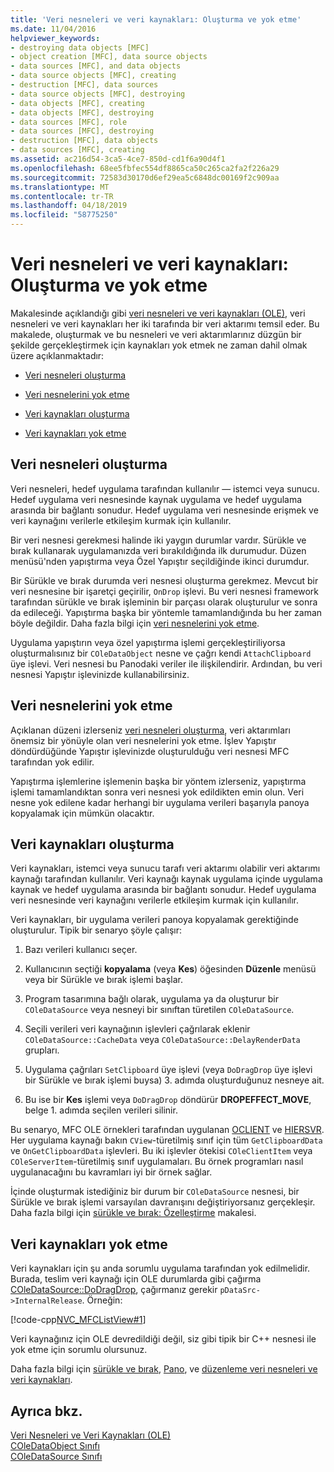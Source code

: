 ```yaml
---
title: 'Veri nesneleri ve veri kaynakları: Oluşturma ve yok etme'
ms.date: 11/04/2016
helpviewer_keywords:
- destroying data objects [MFC]
- object creation [MFC], data source objects
- data sources [MFC], and data objects
- data source objects [MFC], creating
- destruction [MFC], data sources
- data source objects [MFC], destroying
- data objects [MFC], creating
- data objects [MFC], destroying
- data sources [MFC], role
- data sources [MFC], destroying
- destruction [MFC], data objects
- data sources [MFC], creating
ms.assetid: ac216d54-3ca5-4ce7-850d-cd1f6a90d4f1
ms.openlocfilehash: 68ee5fbfec554df8865ca50c265ca2fa2f226a29
ms.sourcegitcommit: 72583d30170d6ef29ea5c6848dc00169f2c909aa
ms.translationtype: MT
ms.contentlocale: tr-TR
ms.lasthandoff: 04/18/2019
ms.locfileid: "58775250"
---
```

# <a name="data-objects-and-data-sources-creation-and-destruction"></a>Veri nesneleri ve veri kaynakları: Oluşturma ve yok etme

Makalesinde açıklandığı gibi [veri nesneleri ve veri kaynakları (OLE)](../mfc/data-objects-and-data-sources-ole.md), veri nesneleri ve veri kaynakları her iki tarafında bir veri aktarımı temsil eder. Bu makalede, oluşturmak ve bu nesneleri ve veri aktarımlarınız düzgün bir şekilde gerçekleştirmek için kaynakları yok etmek ne zaman dahil olmak üzere açıklanmaktadır:

- [Veri nesneleri oluşturma](#_core_creating_data_objects)

- [Veri nesnelerini yok etme](#_core_destroying_data_objects)

- [Veri kaynakları oluşturma](#_core_creating_data_sources)

- [Veri kaynakları yok etme](#_core_destroying_data_sources)

##  <a name="_core_creating_data_objects"></a> Veri nesneleri oluşturma

Veri nesneleri, hedef uygulama tarafından kullanılır — istemci veya sunucu. Hedef uygulama veri nesnesinde kaynak uygulama ve hedef uygulama arasında bir bağlantı sonudur. Hedef uygulama veri nesnesinde erişmek ve veri kaynağını verilerle etkileşim kurmak için kullanılır.

Bir veri nesnesi gerekmesi halinde iki yaygın durumlar vardır. Sürükle ve bırak kullanarak uygulamanızda veri bırakıldığında ilk durumudur. Düzen menüsü'nden yapıştırma veya Özel Yapıştır seçildiğinde ikinci durumdur.

Bir Sürükle ve bırak durumda veri nesnesi oluşturma gerekmez. Mevcut bir veri nesnesine bir işaretçi geçirilir, `OnDrop` işlevi. Bu veri nesnesi framework tarafından sürükle ve bırak işleminin bir parçası olarak oluşturulur ve sonra da edileceği. Yapıştırma başka bir yöntemle tamamlandığında bu her zaman böyle değildir. Daha fazla bilgi için [veri nesnelerini yok etme](#_core_destroying_data_objects).

Uygulama yapıştırın veya özel yapıştırma işlemi gerçekleştiriliyorsa oluşturmalısınız bir `COleDataObject` nesne ve çağrı kendi `AttachClipboard` üye işlevi. Veri nesnesi bu Panodaki veriler ile ilişkilendirir. Ardından, bu veri nesnesi Yapıştır işlevinizde kullanabilirsiniz.

##  <a name="_core_destroying_data_objects"></a> Veri nesnelerini yok etme

Açıklanan düzeni izlerseniz [veri nesneleri oluşturma](#_core_creating_data_objects), veri aktarımları önemsiz bir yönüyle olan veri nesnelerini yok etme. İşlev Yapıştır döndürdüğünde Yapıştır işlevinizde oluşturulduğu veri nesnesi MFC tarafından yok edilir.

Yapıştırma işlemlerine işlemenin başka bir yöntem izlerseniz, yapıştırma işlemi tamamlandıktan sonra veri nesnesi yok edildikten emin olun. Veri nesne yok edilene kadar herhangi bir uygulama verileri başarıyla panoya kopyalamak için mümkün olacaktır.

##  <a name="_core_creating_data_sources"></a> Veri kaynakları oluşturma

Veri kaynakları, istemci veya sunucu tarafı veri aktarımı olabilir veri aktarımı kaynağı tarafından kullanılır. Veri kaynağı kaynak uygulama içinde uygulama kaynak ve hedef uygulama arasında bir bağlantı sonudur. Hedef uygulama veri nesnesinde veri kaynağını verilerle etkileşim kurmak için kullanılır.

Veri kaynakları, bir uygulama verileri panoya kopyalamak gerektiğinde oluşturulur. Tipik bir senaryo şöyle çalışır:

1. Bazı verileri kullanıcı seçer.

1. Kullanıcının seçtiği **kopyalama** (veya **Kes**) öğesinden **Düzenle** menüsü veya bir Sürükle ve bırak işlemi başlar.

1. Program tasarımına bağlı olarak, uygulama ya da oluşturur bir `COleDataSource` veya nesneyi bir sınıftan türetilen `COleDataSource`.

1. Seçili verileri veri kaynağının işlevleri çağrılarak eklenir `COleDataSource::CacheData` veya `COleDataSource::DelayRenderData` grupları.

1. Uygulama çağrıları `SetClipboard` üye işlevi (veya `DoDragDrop` üye işlevi bir Sürükle ve bırak işlemi buysa) 3. adımda oluşturduğunuz nesneye ait.

1. Bu ise bir **Kes** işlemi veya `DoDragDrop` döndürür **DROPEFFECT_MOVE**, belge 1. adımda seçilen verileri silinir.

Bu senaryo, MFC OLE örnekleri tarafından uygulanan [OCLIENT](../overview/visual-cpp-samples.md) ve [HIERSVR](../overview/visual-cpp-samples.md). Her uygulama kaynağı bakın `CView`-türetilmiş sınıf için tüm `GetClipboardData` ve `OnGetClipboardData` işlevleri. Bu iki işlevler ötekisi `COleClientItem` veya `COleServerItem`-türetilmiş sınıf uygulamaları. Bu örnek programları nasıl uygulanacağını bu kavramları iyi bir örnek sağlar.

İçinde oluşturmak istediğiniz bir durum bir `COleDataSource` nesnesi, bir Sürükle ve bırak işlemi varsayılan davranışını değiştiriyorsanız gerçekleşir. Daha fazla bilgi için [sürükle ve bırak: Özelleştirme](../mfc/drag-and-drop-customizing.md) makalesi.

##  <a name="_core_destroying_data_sources"></a> Veri kaynakları yok etme

Veri kaynakları için şu anda sorumlu uygulama tarafından yok edilmelidir. Burada, teslim veri kaynağı için OLE durumlarda gibi çağırma [COleDataSource::DoDragDrop](../mfc/reference/coledatasource-class.md#dodragdrop), çağırmanız gerekir `pDataSrc->InternalRelease`. Örneğin:

[!code-cpp[NVC_MFCListView#1](../atl/reference/codesnippet/cpp/data-objects-and-data-sources-creation-and-destruction_1.cpp)]

Veri kaynağınız için OLE devredildiği değil, siz gibi tipik bir C++ nesnesi ile yok etme için sorumlu olursunuz.

Daha fazla bilgi için [sürükle ve bırak](../mfc/drag-and-drop-ole.md), [Pano](../mfc/clipboard.md), ve [düzenleme veri nesneleri ve veri kaynakları](../mfc/data-objects-and-data-sources-manipulation.md).

## <a name="see-also"></a>Ayrıca bkz.

[Veri Nesneleri ve Veri Kaynakları (OLE)](../mfc/data-objects-and-data-sources-ole.md)<br/>
[COleDataObject Sınıfı](../mfc/reference/coledataobject-class.md)<br/>
[COleDataSource Sınıfı](../mfc/reference/coledatasource-class.md)
